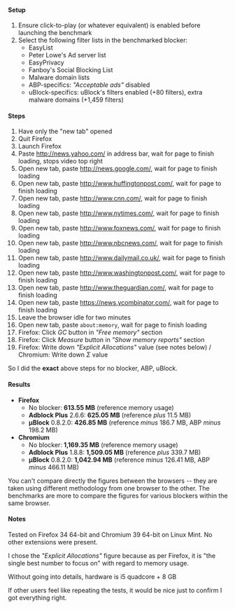 #### Setup

1. Ensure click-to-play (or whatever equivalent) is enabled before launching the benchmark
1. Select the following filter lists in the benchmarked blocker:
    - EasyList
    - Peter Lowe's Ad server list
    - EasyPrivacy
    - Fanboy's Social Blocking List
    - Malware domain lists
    - ABP-specifics: _"Acceptable ads"_ disabled
    - uBlock-specifics: uBlock's filters enabled (+80 filters), extra malware domains (+1,459 filters)

#### Steps

1. Have only the "new tab" opened
1. Quit Firefox
1. Launch Firefox
1. Paste <http://news.yahoo.com/> in address bar, wait for page to finish loading, stops video top right
1. Open new tab, paste <http://news.google.com/>, wait for page to finish loading
1. Open new tab, paste <http://www.huffingtonpost.com/>, wait for page to finish loading
1. Open new tab, paste <http://www.cnn.com/>, wait for page to finish loading
1. Open new tab, paste <http://www.nytimes.com/>, wait for page to finish loading
1. Open new tab, paste <http://www.foxnews.com/>, wait for page to finish loading
1. Open new tab, paste <http://www.nbcnews.com/>, wait for page to finish loading
1. Open new tab, paste <http://www.dailymail.co.uk/>, wait for page to finish loading
1. Open new tab, paste <http://www.washingtonpost.com/>, wait for page to finish loading
1. Open new tab, paste <http://www.theguardian.com/>, wait for page to finish loading
1. Open new tab, paste <https://news.ycombinator.com/>, wait for page to finish loading
1. Leave the browser idle for two minutes
1. Open new tab, paste `about:memory`, wait for page to finish loading
1. Firefox: Click _GC_ button in _"Free memory"_ section
1. Firefox: Click _Measure_ button in _"Show memory reports"_ section
1. Firefox: Write down _"Explicit Allocations"_ value (see notes below) / Chromium: Write down _Σ_ value

So I did the **exact** above steps for no blocker, ABP, uBlock.

#### Results

- **Firefox**
    - No blocker: **613.55 MB** (reference memory usage)
    - **Adblock Plus** 2.6.6: **625.05 MB** (reference _plus_ 11.5 MB)
    - **µBlock** 0.8.2.0: **426.85 MB** (reference _minus_ 186.7 MB, ABP _minus_ 198.2 MB)
- **Chromium**
    - No blocker: **1,169.35 MB** (reference memory usage)
    - **Adblock Plus** 1.8.8: **1,509.05 MB** (reference _plus_ 339.7 MB)
    - **µBlock** 0.8.2.0: **1,042.94 MB** (reference _minus_ 126.41 MB, ABP _minus_ 466.11 MB)

You can't compare directly the figures between the browsers -- they are taken using different methodology from one browser to the other. The benchmarks are more to compare the figures for various blockers within the same browser.

#### Notes

Tested on Firefox 34 64-bit and Chromium 39 64-bit on Linux Mint. No other extensions were present.

I chose the _"Explicit Allocations"_  figure because as per Firefox, it is "the single best number to focus on" with regard to memory usage.

Without going into details, hardware is i5 quadcore + 8 GB

If other users feel like repeating the tests, it would be nice just to confirm I got everything right.
